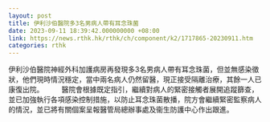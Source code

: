 ```yaml
---
layout: post
title: 伊利沙伯醫院多3名男病人帶有耳念珠菌
date: 2023-09-11 18:39:42.000000000 +08:00
link: https://news.rthk.hk/rthk/ch/component/k2/1717865-20230911.htm
categories: rthk
---
```


伊利沙伯醫院神經外科加護病房再發現多3名男病人帶有耳念珠菌，但並無感染徵狀，他們現時情況穩定，當中兩名病人仍然留醫，現正接受隔離治療，其餘一人已康復出院。
　　 
醫院會根據既定指引，繼續對病人的緊密接觸者展開追蹤篩查，並已加強執行各項感染控制措施，以防止耳念珠菌散播，院方會繼續緊密監察病人的情況，並已將有關個案呈報醫管局總辦事處及衞生防護中心作出跟進。

